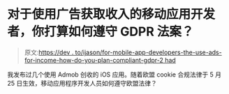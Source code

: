 # 对于使用广告获取收入的移动应用开发者，你打算如何遵守 GDPR 法案？

> 原文:[https://dev . to/ijason/for-mobile-app-developers-the-use-ads-for-income-how-do-you-plan-compliant-gdpr-2 had](https://dev.to/ijason/for-mobile-app-developers-that-use-ads-for-revenue-how-do-you-plan-to-comply-with-gdpr-2had)

我发布过几个使用 Admob 创收的 iOS 应用。随着欧盟 cookie 合规法律于 5 月 25 日生效，移动应用程序开发人员如何遵守欧盟法律？
